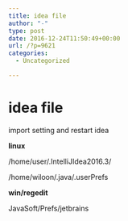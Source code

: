 ```yaml
---
title: idea file
author: "-"
type: post
date: 2016-12-24T11:50:49+00:00
url: /?p=9621
categories:
  - Uncategorized

---
```

# idea file
import setting and restart idea

**linux**
  
/home/user/.IntelliJIdea2016.3/

/home/wiloon/.java/.userPrefs

**win/regedit**
  
JavaSoft/Prefs/jetbrains